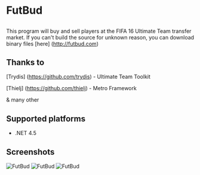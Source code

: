 # FutBud

## 
This program will buy and sell players at the FIFA 16 Ultimate Team transfer market.
If you can't build the source for unknown reason, you can download binary files [here] (http://futbud.com)

## Thanks to
 [Trydis] (https://github.com/trydis) - Ultimate Team Toolkit
 
 [Thielj] (https://github.com/thielj) - Metro Framework
 
 & many other
 
## Supported platforms
- .NET 4.5

## Screenshots

![FutBud](http://futbud.com/download/Main.png )
![FutBud](http://futbud.com/download/AddPlayer.png)
![FutBud](http://futbud.com/download/Settings.png)
